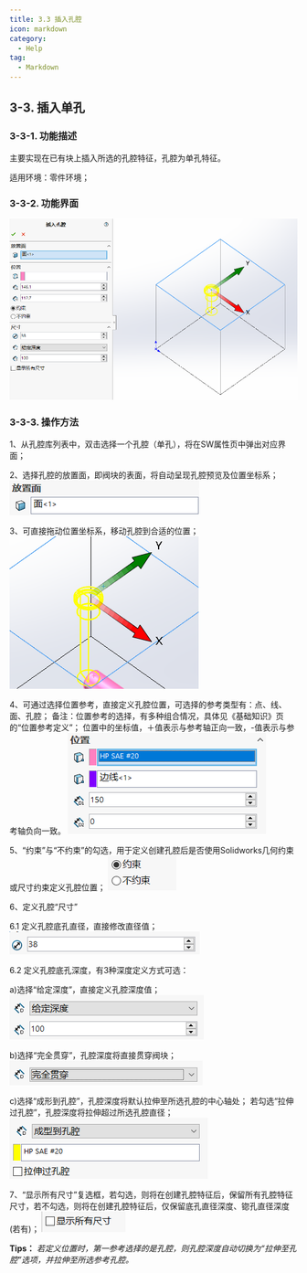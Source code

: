 ```yaml
---
title: 3.3 插入孔腔
icon: markdown
category:
  - Help
tag:
  - Markdown
---
```


## 3-3. 插入单孔

### 3-3-1. 功能描述

主要实现在已有块上插入所选的孔腔特征，孔腔为单孔特征。

适用环境：零件环境；

### 3-3-2. 功能界面

![图片](/images/24941260.png)

### 3-3-3. 操作方法

1、从孔腔库列表中，双击选择一个孔腔（单孔），将在SW属性页中弹出对应界面；

2、选择孔腔的放置面，即阀块的表面，将自动呈现孔腔预览及位置坐标系；
![图片](/images/24941651.png)

3、可直接拖动位置坐标系，移动孔腔到合适的位置；
![图片](/images/24941659.png)

4、可通过选择位置参考，直接定义孔腔位置，可选择的参考类型有：点、线、面、孔腔；
备注：位置参考的选择，有多种组合情况，具体见《基础知识》页的“位置参考定义”；
位置中的坐标值，＋值表示与参考轴正向一致，-值表示与参考轴负向一致。
![图片](/images/24941700.png)

5、“约束”与“不约束”的勾选，用于定义创建孔腔后是否使用Solidworks几何约束或尺寸约束定义孔腔位置；
![图片](/images/24941706.png)

6、定义孔腔“尺寸”

6.1 定义孔腔底孔直径，直接修改直径值；
![图片](/images/24941496.png)

6.2 定义孔腔底孔深度，有3种深度定义方式可选：

a)选择“给定深度”，直接定义孔腔深度值；
![图片](/images/24941490.png)

b)选择“完全贯穿”，孔腔深度将直接贯穿阀块；
![图片](/images/24941523.png)

c)选择“成形到孔腔”，孔腔深度将默认拉伸至所选孔腔的中心轴处；
若勾选“拉伸过孔腔”，孔腔深度将拉伸超过所选孔腔直径；
![图片](/images/24941566.png)

7、“显示所有尺寸”复选框，若勾选，则将在创建孔腔特征后，保留所有孔腔特征尺寸，若不勾选，则将在创建孔腔特征后，仅保留底孔直径深度、锪孔直径深度(若有)；
![图片](/images/24941717.png)

**Tips：**
*若定义位置时，第一参考选择的是孔腔，则孔腔深度自动切换为“拉伸至孔腔”选项，并拉伸至所选参考孔腔。*